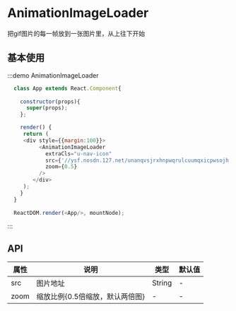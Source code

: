 # AnimationImageLoader 

把gif图片的每一帧放到一张图片里，从上往下开始

## 基本使用


:::demo AnimationImageLoader
```js
  class App extends React.Component{
  
    constructor(props){
      super(props);
    };

    render() {
     return (
     <div style={{margin:100}}>
          <AnimationImageLoader
            extraCls="u-nav-icon"
            src={'//ysf.nosdn.127.net/unanqvsjrxhnpwqrulcuumqxicpwsojh'}
            zoom={0.5}
          />
        </div>
     );
    }
  }
  
  ReactDOM.render(<App/>, mountNode);
```
:::


## API

| 属性 | 说明 | 类型 | 默认值 |
| --- | --- | --- | --- |
| src | 图片地址 | String | - |
| zoom  | 缩放比例{0.5倍缩放，默认两倍图} | - | - |
